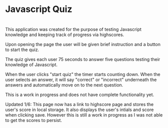 # Javascript Quiz <h1>

This application was created for the purpose of testing Javascript knowledge and keeping track of progress via highscores. 

Upon opening the page the user will be given brief instruction and a button to start the quiz.

The quiz gives each user 75 seconds to answer five questions testing their knowledge of Javascript. 

When the user clicks "start quiz" the timer starts counting down. When the user selects an answer, it will say "correct" or "incorrect" underneath the answers and automatically move on to the next question. 

This is a work in progress and does not have complete functionality yet. 

Updated 1/6: This page now has a link to highscore page and stores the user's score in local storage. It also displays the user's intials and score when clicking save. However this is still a work in progress as I was not able to get the scores to persist. 

